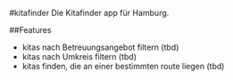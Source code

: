 #kitafinder
Die Kitafinder app für Hamburg.

##Features
- kitas nach Betreuungsangebot filtern (tbd)
- kitas nach Umkreis filtern (tbd)
- kitas finden, die an einer bestimmten route liegen (tbd)